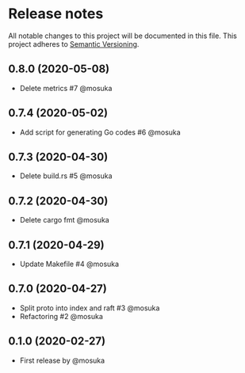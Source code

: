 # Release notes
All notable changes to this project will be documented in this file.
This project adheres to [Semantic Versioning](http://semver.org/).

## 0.8.0 (2020-05-08)
- Delete metrics #7 @mosuka

## 0.7.4 (2020-05-02)
- Add script for generating Go codes #6 @mosuka

## 0.7.3 (2020-04-30)
- Delete build.rs #5 @mosuka

## 0.7.2 (2020-04-30)
- Delete cargo fmt @mosuka

## 0.7.1 (2020-04-29)
- Update Makefile #4 @mosuka

## 0.7.0 (2020-04-27)
- Split proto into index and raft #3 @mosuka
- Refactoring #2 @mosuka

## 0.1.0 (2020-02-27)
- First release by @mosuka
